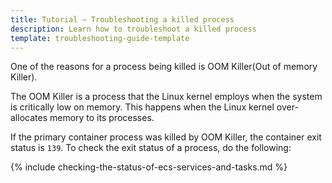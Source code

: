 ```yaml
---
title: Tutorial — Troubleshooting a killed process
description: Learn how to troubleshoot a killed process
template: troubleshooting-guide-template
---
```


One of the reasons for a process being killed is OOM Killer(Out of memory Killer).

The OOM Killer is a process that the Linux kernel employs when the system is critically low on memory. This happens when the Linux kernel over-allocates memory to its processes.  

If the primary container process was killed by OOM Killer, the container exit status is `139`. To check the exit status of a process, do the following:

{% include checking-the-status-of-ecs-services-and-tasks.md %} <!-- To edit, see /_includes/checking-the-status-of-ecs-services-and-tasks.md -->
